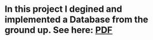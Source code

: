 # In this project I degined and implemented a Database from the ground up. See here: [PDF](FinalBD-FrancescoUccelli.pdf)


